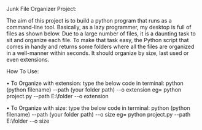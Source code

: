 Junk File Organizer Project:

The aim of this project is to build a python program that runs as a command-line tool. Basically, as a lazy programmer, my desktop is full of files as shown below. Due to a large number of files, it is a daunting task to sit and organize each file. To make that task easy,  the Python script that comes in handy and returns some folders where all the files are organized in a well-manner within seconds. It should organize by size, last used or even extensions. 

How To Use:

• To Organize with extension:
    type the below code in terminal:
      python (python filename) --path (your folder path) --o extension
      eg= python project.py --path E:\folder --o extension
      
• To Organize with size:
    type the below code in terminal:
      python (python filename) --path (your folder path) --o size
      eg= python project.py --path E:\folder --o size
  
  

